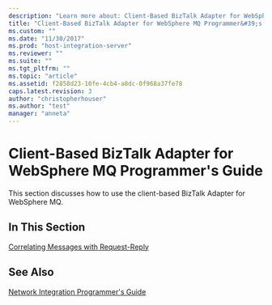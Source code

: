 ```yaml
---
description: "Learn more about: Client-Based BizTalk Adapter for WebSphere MQ Programmer&#39;s Guide"
title: "Client-Based BizTalk Adapter for WebSphere MQ Programmer&#39;s Guide1 | Microsoft Docs"
ms.custom: ""
ms.date: "11/30/2017"
ms.prod: "host-integration-server"
ms.reviewer: ""
ms.suite: ""
ms.tgt_pltfrm: ""
ms.topic: "article"
ms.assetid: f2858d23-10fe-4cb4-a8dc-0f968a37fe78
caps.latest.revision: 3
author: "christopherhouser"
ms.author: "test"
manager: "anneta"
---
```

# Client-Based BizTalk Adapter for WebSphere MQ Programmer&#39;s Guide
This section discusses how to use the client-based BizTalk Adapter for WebSphere MQ.  
  
## In This Section  
 [Correlating Messages with Request-Reply](../core/correlating-messages-with-request-reply1.md)  
  
## See Also  
 [Network Integration Programmer's Guide](../core/network-integration-programmer-s-guide2.md)
